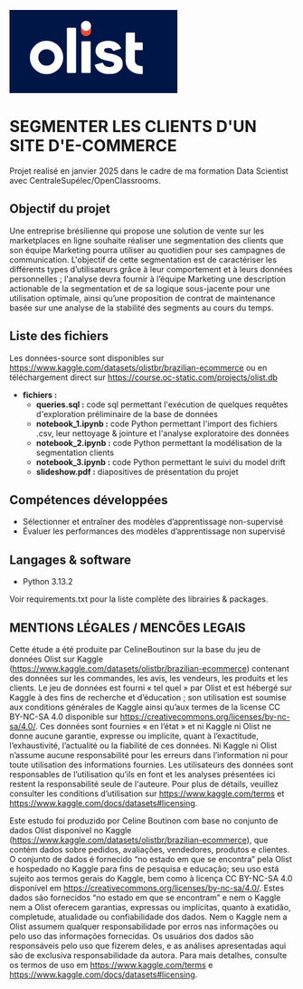 ![Logo](logo.PNG)

# SEGMENTER LES CLIENTS D'UN SITE D'E-COMMERCE

Projet realisé en janvier 2025 dans le cadre de ma formation Data Scientist avec CentraleSupélec/OpenClassrooms.

## Objectif du projet

Une entreprise brésilienne qui propose une solution de vente sur les marketplaces en ligne souhaite réaliser une segmentation des clients que son équipe Marketing pourra utiliser au quotidien pour ses campagnes de communication. L'objectif de cette segmentation est de caractériser les différents types d’utilisateurs grâce à leur comportement et à leurs données personnelles ; l'analyse devra fournir à l’équipe Marketing une description actionable de la segmentation et de sa logique sous-jacente pour une utilisation optimale, ainsi qu’une proposition de contrat de maintenance basée sur une analyse de la stabilité des segments au cours du temps.
 

## Liste des fichiers

Les données-source sont disponibles sur https://www.kaggle.com/datasets/olistbr/brazilian-ecommerce ou en téléchargement direct sur https://course.oc-static.com/projects/olist.db


* **fichiers :**
  - **queries.sql :** code sql permettant l'exécution de quelques requêtes d'exploration préliminaire de la base de données
  - **notebook_1.ipynb :** code Python permettant l'import des fichiers .csv, leur nettoyage & jointure et l'analyse exploratoire des données
  - **notebook_2.ipynb :** code Python permettant la modélisation de la segmentation clients
  - **notebook_3.ipynb :** code Python permettant le suivi du model drift
  - **slideshow.pdf :** diapositives de présentation du projet
 


## Compétences développées

 * Sélectionner et entraîner des modèles d’apprentissage non-supervisé
 * Évaluer les performances des modèles d’apprentissage non supervisé




## Langages & software

 * Python 3.13.2

Voir requirements.txt pour la liste complète des librairies & packages.
  


## MENTIONS LÉGALES / MENCÕES LEGAIS

Cette étude a été produite par CelineBoutinon sur la base du jeu de données Olist sur Kaggle (https://www.kaggle.com/datasets/olistbr/brazilian-ecommerce) contenant des données sur les commandes, les avis, les vendeurs, les produits et les clients. Le jeu de données est fourni « tel quel » par Olist et est hébergé sur Kaggle à des fins de recherche et d’éducation ; son utilisation est soumise aux conditions générales de Kaggle ainsi qu’aux termes de la license CC BY-NC-SA 4.0 disponible sur https://creativecommons.org/licenses/by-nc-sa/4.0/. Ces données sont fournies « en l’état » et ni Kaggle ni Olist ne donne aucune garantie, expresse ou implicite, quant à l’exactitude, l’exhaustivité, l’actualité ou la fiabilité de ces données. Ni Kaggle ni Olist n’assume aucune responsabilité pour les erreurs dans l’information ni pour toute utilisation des informations fournies. Les utilisateurs des données sont responsables de l’utilisation qu’ils en font et les analyses présentées ici restent la responsabilité seule de l'auteure. Pour plus de détails, veuillez consulter les conditions d’utilisation sur https://www.kaggle.com/terms et https://www.kaggle.com/docs/datasets#licensing.

Este estudo foi produzido por Celine Boutinon com base no conjunto de dados Olist disponível no Kaggle (https://www.kaggle.com/datasets/olistbr/brazilian-ecommerce), que contém dados sobre pedidos, avaliações, vendedores, produtos e clientes. O conjunto de dados é fornecido “no estado em que se encontra” pela Olist e hospedado no Kaggle para fins de pesquisa e educação; seu uso está sujeito aos termos gerais do Kaggle, bem como à licença CC BY-NC-SA 4.0 disponível em https://creativecommons.org/licenses/by-nc-sa/4.0/. Estes dados são fornecidos “no estado em que se encontram” e nem o Kaggle nem a Olist oferecem garantias, expressas ou implícitas, quanto à exatidão, completude, atualidade ou confiabilidade dos dados. Nem o Kaggle nem a Olist assumem qualquer responsabilidade por erros nas informações ou pelo uso das informações fornecidas. Os usuários dos dados são responsáveis pelo uso que fizerem deles, e as análises apresentadas aqui são de exclusiva responsabilidade da autora. Para mais detalhes, consulte os termos de uso em https://www.kaggle.com/terms e https://www.kaggle.com/docs/datasets#licensing.


